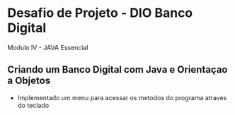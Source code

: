 # Desafio de Projeto - DIO Banco Digital
Modulo IV - JAVA Essencial 
 
## Criando um Banco Digital com Java e Orientaçao a Objetos
- Implementado um menu para acessar os metodos do programa atraves do teclado
